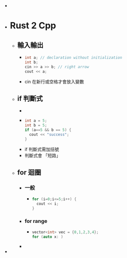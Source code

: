 -
- # Rust 2 Cpp
	- ## 輸入輸出
		- ```cpp
		  int a; // declaration without initialization
		  int b;
		  cin >> a >> b; // right arrow
		  cout << a;
		  ```
		- cin 在新行或空格才會放入變數
	- ## if 判斷式
		-
		- ```cpp
		  int a = 5;
		  int b = 5;
		  if (a==5 && b == 5) {
		    cout << "success";
		  }
		  ```
		- if 判斷式需加括號
		- 判斷式會 「短路」
	- ## for 迴圈
		- ### 一般
			- ```cpp
			  for (i=0;i<=5;i++) {
			    cout << i;
			  }
			  ```
		- ### for range
			- ```cpp
			  vector<int> vec = {0,1,2,3,4};
			  for (auto x: )
			  ```
		-
-